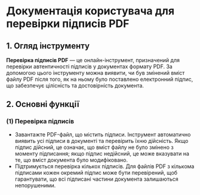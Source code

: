 # Документація користувача для перевірки підписів PDF

## 1. Огляд інструменту

**Перевірка підписів PDF** — це онлайн-інструмент, призначений для перевірки автентичності підписів у документах формату PDF. За допомогою цього інструменту можна виявити, чи був змінений вміст файлу PDF після того, як на ньому було поставлено електронний підпис, що забезпечує цілісність та достовірність документа.

## 2. Основні функції

### (1) Перевірка підписів

* Завантажте PDF-файл, що містить підписи. Інструмент автоматично виявить усі підписи в документі та перевірить їхню дійсність. Якщо підпис дійсний, це означає, що вміст файлу не було змінено з моменту підписання; якщо підпис недійсний, це може вказувати на те, що вміст документа було модифіковано.
* Підтримується перевірка кількох підписів. Для файлів PDF з кількома підписами кожен окремий підпис може бути перевірений, щоб гарантувати, що всі підписані частини документа залишаються непорушеними.